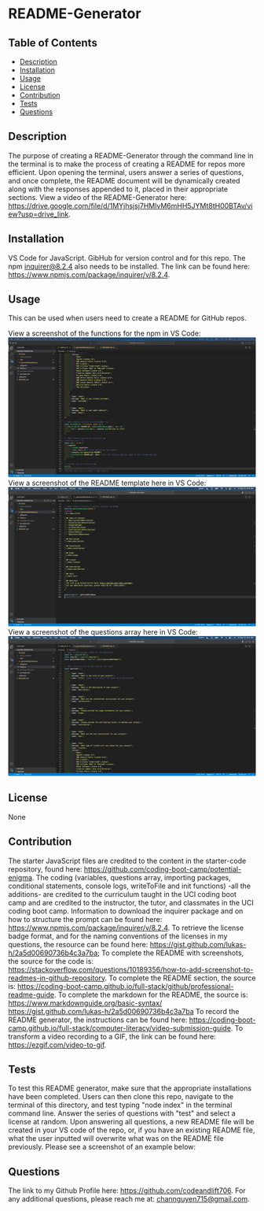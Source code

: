   # README-Generator

  ## Table of Contents
  - [Description](##Description)
  - [Installation](##Installation)
  - [Usage](##Usage)
  - [License](##License)
  - [Contribution](##Contribution)
  - [Tests](##Tests)
  - [Questions](##Questions)

  ## Description
  The purpose of creating a README-Generator through the command line in the terminal is to make the process of creating a README for repos more efficient. Upon opening the terminal, users answer a series of questions, and once complete, the README document will be dynamically created along with the responses appended to it, placed in their appropriate sections.
  View a video of the README-Generator here: https://drive.google.com/file/d/1MYjhsjsj7HMlvM6mHH5JYMt8tH00BTAv/view?usp=drive_link.

  ## Installation
  VS Code for JavaScript. GibHub for version control and for this repo. The npm inquirer@8.2.4 also needs to be installed. The link can be found here: https://www.npmjs.com/package/inquirer/v/8.2.4.

  ## Usage
  This can be used when users need to create a README for GitHub repos.

  View a screenshot of the functions for the npm in VS Code:
  ![Screenshot of npm functions](assets/functionsScreenshot.png)
  View a screenshot of the README template here in VS Code:
  ![Screenshot of README markdown](assets/generateMarkdownScreenshot.png)
  View a screenshot of the questions array here in VS Code:
  ![Screenshot of README questions array](assets/questionsScreenshot.png)

  ## License
  None
  
  ## Contribution
  The starter JavaScript files are credited to the content in the starter-code repository, found here: https://github.com/coding-boot-camp/potential-enigma.
  The coding (variables, questions array, importing packages, conditional statements, console logs, writeToFile and init functions) -all the additions- are credited to the curriculum taught in the UCI coding boot camp and are credited to the instructor, the tutor, and classmates in the UCI coding boot camp.
  Information to download the inquirer package and on how to structure the prompt can be found here: https://www.npmjs.com/package/inquirer/v/8.2.4.
  To retrieve the license badge format, and for the naming conventions of the licenses in my questions, the resource can be found here: https://gist.github.com/lukas-h/2a5d00690736b4c3a7ba;
  To complete the README with screenshots, the source for the code is: https://stackoverflow.com/questions/10189356/how-to-add-screenshot-to-readmes-in-github-repository. 
  To complete the README section, the source is: https://coding-boot-camp.github.io/full-stack/github/professional-readme-guide.
  To complete the markdown for the README, the source is: https://www.markdownguide.org/basic-syntax/
  https://gist.github.com/lukas-h/2a5d00690736b4c3a7ba
  To record the README generator, the instructions can be found here: https://coding-boot-camp.github.io/full-stack/computer-literacy/video-submission-guide.
  To transform a video recording to a GIF, the link can be found here: https://ezgif.com/video-to-gif.

  ## Tests
  To test this README generator, make sure that the appropriate installations have been completed. Users can then clone this repo, navigate to the terminal of this directory, and test typing "node index" in the terminal command line. Answer the series of questions with "test" and select a license at random. Upon answering all questions, a new README file will be created in your VS code of the repo, or, if you have an existing README file, what the user inputted will overwrite what was on the README file previously. Please see a screenshot of an example below:

  ## Questions
  The link to my Github Profile here: https://github.com/codeandlift706.
  For any additional questions, please reach me at: channguyen715@gmail.com.
